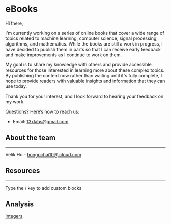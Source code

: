 # eBooks

Hi there,

I'm currently working on a series of online books that cover a wide range of topics related to machine learning, computer science, signal processing, algorithms, and mathematics. While the books are still a work in progress, I have decided to publish them in parts so that I can receive early feedback and make improvements as I continue to work on them.

My goal is to share my knowledge with others and provide accessible resources for those interested in learning more about these complex topics. By publishing the content now rather than waiting until it's fully complete, I hope to provide readers with valuable insights and information that they can use today.

Thank you for your interest, and I look forward to hearing your feedback on my work.

Questions? Here’s how to reach us:

- Email: 13xlabs@gmail.com

## About the team

---

Velik Ho - hongochai10@icloud.com

## Resources

---

Type the / key to add custom blocks

## **Analysis**

[Integers](eBooks%2025228adfd9f44f63bbfedb75ff7476a2/Integers%204e7a4c03dad6484784a63b8dcb3181d5.md)
